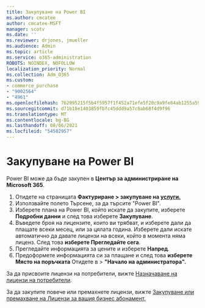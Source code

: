 ```yaml
---
title: Закупуване на Power BI
ms.author: cmcatee
author: cmcatee-MSFT
manager: scotv
ms.date: ''
ms.reviewer: drjones, jmueller
ms.audience: Admin
ms.topic: article
ms.service: o365-administration
ROBOTS: NOINDEX, NOFOLLOW
localization_priority: Normal
ms.collection: Adm_O365
ms.custom:
- commerce_purchase
- "9002564"
- "4961"
ms.openlocfilehash: 762995215f5b4f5957f1f452a71efe5f20c9a9fe84ab1255a59fb7e67dda15fa
ms.sourcegitcommit: d71b18e1403859fbfc45ddd9a57c8ab68f4d9f96
ms.translationtype: MT
ms.contentlocale: bg-BG
ms.lasthandoff: 08/06/2021
ms.locfileid: "54502957"
---
```

# <a name="purchase-power-bi"></a>Закупуване на Power BI

Power BI може да бъде закупен в **Център за администриране на Microsoft 365**.

1. Отидете на страницата **Фактуриране > закупуване на [услуги.](https://go.microsoft.com/fwlink/p/?linkid=868433)**
2. Използвайте полето Търсене, за да търсите "Power BI".
3. Изберете плана на Power BI, който искате да закупите, изберете **Подробни данни** и след това изберете **Закупуване**.
4. Въведете броя на лицензите, които ви трябват, и изберете дали да плащате всеки месец, или за цялата година. Изберете дали искате автоматично да давате лицензи на всеки, който в момента няма лиценз. След това **изберете Прегледайте сега**.
5. Прегледайте информацията за цените и изберете **Напред**.
6. Предоформете информацията си за плащане и след това **изберете Място на поръчката** Отидете в  >  **"Начало на администратора".**

За да присвоите лицензи на потребители, вижте [Назначаване на лицензи на потребители](/microsoft-365/admin/manage/assign-licenses-to-users).

За да закупите повече или премахнете лицензи, вижте [Закупуване или премахване на Лицензи за вашия бизнес абонамент.](/microsoft-365/commerce/licenses/buy-licenses)